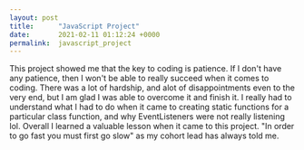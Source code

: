 ```yaml
---
layout: post
title:      "JavaScript Project"
date:       2021-02-11 01:12:24 +0000
permalink:  javascript_project
---
```



This project showed me that the key to coding is patience. If I don't have any patience, then I won't be able to really succeed when it comes to coding. There was a lot of hardship, and alot of disappointments even to the very end, but I am glad I was able to overcome it and finish it. I really had to understand what I had to do when it came to creating static functions for a particular class function, and why EventListeners were not really listening lol. Overall I learned a valuable lesson when it came to this project. "In order to go fast you must first go slow" as my cohort lead has always told me.
